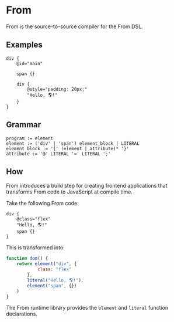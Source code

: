 # From

From is the source-to-source compiler for the From DSL.

## Examples

```
div {
    @id="main"

    span {}

    div {
        @style="padding: 20px;"
        "Hello, 🌎!"
    }
}
```

## Grammar

```
program := element
element := ('div' | 'span') element_block | LITERAL
element_block := '{' (element | attribute)* '}'
attribute := '@' LITERAL '=' LITERAL ';'
```

## How

From introduces a build step for creating frontend applications that transforms From code to JavaScript at compile time.

Take the following From code:

```
div {
    @class="flex"
    "Hello, 🌎!"
    span {}
}
```

This is transformed into:

```js
function dom() {
    return element("div", {
            class: "flex"
        },
        literal("Hello, 🌎!"),
        element("span", {})
    )
}
```
The From runtime library provides the `element` and `literal` function declarations.
